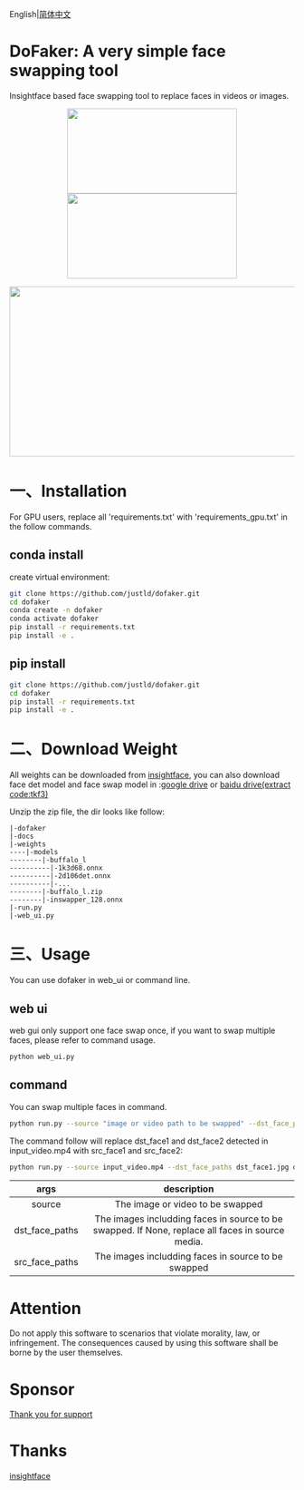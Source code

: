English|[简体中文](README_ch.md)

# DoFaker: A very simple face swapping tool
Insightface based face swapping tool to replace faces in videos or images.

<p align="center">
<img src="https://github.com/justld/dofaker/blob/main/docs/images/source.gif" width="300" height="150"><img src="https://github.com/justld/dofaker/blob/main/docs/images/trump.jpg" width="300" height="150">
</p>

<p align="center">
<img src="https://github.com/justld/dofaker/blob/main/docs/images/swapped.gif" width="600" height="300"/>
</p>


# 一、Installation
For GPU users, replace all 'requirements.txt' with 'requirements_gpu.txt' in the follow commands.

## conda install
create virtual environment:
```bash
git clone https://github.com/justld/dofaker.git
cd dofaker
conda create -n dofaker
conda activate dofaker
pip install -r requirements.txt
pip install -e .
```

## pip install
```bash
git clone https://github.com/justld/dofaker.git
cd dofaker
pip install -r requirements.txt
pip install -e .
```

# 二、Download Weight
All weights can be downloaded from [insightface](https://github.com/deepinsight/insightface), you can also
download face det model and face swap model in :[google drive](https://drive.google.com/drive/folders/1R6yMDQiHQg938M5GIz4_mOOhpF8ybrv9?usp=sharing) or [baidu drive(extract code:tkf3)](https://pan.baidu.com/s/1sF3QbwAK1sVqdie1KqgkkA)

Unzip the zip file, the dir looks like follow:
```
|-dofaker
|-docs
|-weights
----|-models
--------|-buffalo_l
----------|-1k3d68.onnx
----------|-2d106det.onnx
----------|-...
--------|-buffalo_l.zip
--------|-inswapper_128.onnx
|-run.py
|-web_ui.py
```


# 三、Usage
You can use dofaker in web_ui or command line.
## web ui
web gui only support one face swap once, if you want to swap multiple faces, please refer to command usage.
```bash
python web_ui.py
```

## command
You can swap multiple faces in command.
```bash
python run.py --source "image or video path to be swapped" --dst_face_paths "dst_face1_path" "dst_face2_path" ... --src_face_paths "src_face1_path" "src_face2_path" ...
```

The command follow will replace dst_face1 and dst_face2 detected in input_video.mp4 with src_face1 and src_face2:
```bash
python run.py --source input_video.mp4 --dst_face_paths dst_face1.jpg dst_face2.jpg --src_face_paths src_face1.jpg src_face2.jpg
```

|args|description|
|:---:|:---:|
|source|The image or video to be swapped|
|dst_face_paths|The images includding faces in source to be swapped. If None, replace all faces in source media.|
|src_face_paths|The images includding faces in source to be swapped|


# Attention
Do not apply this software to scenarios that violate morality, law, or infringement. The consequences caused by using this software shall be borne by the user themselves.

# Sponsor
[Thank you for support](https://www.paypal.com/paypalme/justldu)

# Thanks
[insightface](https://github.com/deepinsight/insightface)
